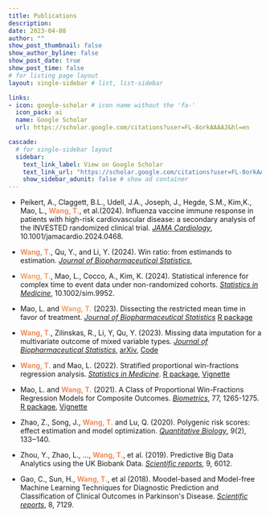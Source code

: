 ```yaml
---
title: Publications
description: 
date: 2023-04-08
author: ""
show_post_thumbnail: false
show_author_byline: false
show_post_date: true
show_post_time: false
# for listing page layout
layout: single-sidebar # list, list-sidebar

links:
- icon: google-scholar # icon name without the 'fa-'
  icon_pack: ai
  name: Google Scholar
  url: https://scholar.google.com/citations?user=FL-8orkAAAAJ&hl=en

cascade:
  # for single-sidebar layout
  sidebar:
    text_link_label: View on Google Scholar
    text_link_url: "https://scholar.google.com/citations?user=FL-8orkAAAAJ&hl=en"
    show_sidebar_adunit: false # show ad container
---
```


- Peikert, A., Claggett, B.L., Udell, J.A., Joseph, J., Hegde, S.M., Kim,K., Mao, L., <span style="color:#F08A5D;font-weight:bold"> Wang, T.</span>, et al.(2024). Influenza vaccine immune response in patients with high-risk cardiovascular disease: a secondary analysis of the INVESTED randomized clinical trial. [*JAMA Cardiology*](https://jamanetwork.com/journals/jamacardiology/fullarticle/2817470), 10.1001/jamacardio.2024.0468.

- <span style="color:#F08A5D;font-weight:bold">Wang, T.</span>, Qu, Y., and Li, Y. (2024). Win ratio: from estimands to estimation. [*Journal of Biopharmaceutical Statistics*](https://www.tandfonline.com/doi/abs/10.1080/19466315.2024.2332675),

- <span style="color:#f4a261;font-weight:bold">Wang, T.</span>, Mao, L., Cocco, A., Kim, K. (2024). Statistical inference for complex time to event data under non-randomized cohorts. [*Statistics in Medicine*](https://onlinelibrary.wiley.com/doi/10.1002/sim.9952), 10.1002/sim.9952.

- Mao, L. and <span style="color:#f4a261;font-weight:bold">Wang, T.</span>  (2023). Dissecting the restricted mean time in favor of treatment. [*Journal of Biopharmaceutical Statistics*](https://www.tandfonline.com/doi/full/10.1080/10543406.2023.2210658)  <i class="fab fa-r-project"></i>[R package](https://cran.r-project.org/web/packages/rmt/)

- <span style="color:#F08A5D;font-weight:bold">Wang, T.</span>, Zilinskas, R., Li, Y, Qu, Y. (2023). Missing data imputation for a multivariate outcome of mixed variable types. [*Journal of Biopharmaceutical Statistics*](https://www.tandfonline.com/doi/full/10.1080/19466315.2023.2169753), [arXiv](https://arxiv.org/abs/2206.01873), <i class="fab fa-github"></i>[Code](https://github.com/ttuowang/imputation-mix)

- <span style="color:#F08A5D;font-weight:bold">Wang, T.</span> and Mao, L. (2022). Stratified proportional win-fractions regression analysis. [*Statistics in Medicine*](https://onlinelibrary.wiley.com/doi/10.1002/sim.9570). <i class="fab fa-r-project"></i>[R package](https://cran.r-project.org/web/packages/WR/index.html), [Vignette](https://cran.r-project.org/web/packages/WR/vignettes/PW_stratify_reg.html)

- Mao, L. and <span style="color:#F08A5D;font-weight:bold">Wang, T.</span> (2021). A Class of Proportional Win-Fractions Regression Models for Composite Outcomes. [*Biometrics*](https://onlinelibrary.wiley.com/doi/10.1111/biom.13382), 77, 1265-1275. <i class="fab fa-r-project"></i>[R package](https://cran.r-project.org/web/packages/WR/index.html), [Vignette](https://cran.r-project.org/web/packages/WR/vignettes/PW_reg.html)

- Zhao, Z., Song, J., <span style="color:#F08A5D;font-weight:bold">Wang, T.</span> and Lu, Q. (2020). Polygenic risk scores: effect estimation and model optimization. [*Quantitative Biology*](https://journal.hep.com.cn/qb/EN/10.15302/J-QB-021-0238), 9(2), 133‒140.

- Zhou, Y., Zhao, L., ..., <span style="color:#F08A5D;font-weight:bold">Wang, T.</span>, et al. (2019). Predictive Big Data Analytics using the UK Biobank Data. [*Scientific reports*](https://www.nature.com/articles/s41598-019-41634-y), 9, 6012.

- Gao, C., Sun, H., <span style="color:#F08A5D;font-weight:bold">Wang, T.</span>, et al (2018). Moodel-based and Model-free Machine Learning Techniques for Diagnostic Prediction and Classification of Clinical Outcomes in Parkinson's Disease. [*Scientific reports*](https://www.nature.com/articles/s41598-018-24783-4), 8, 7129.


